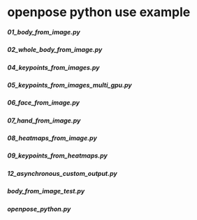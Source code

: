#  openpose python use example
#####  01_body_from_image.py
#####  02_whole_body_from_image.py
#####  04_keypoints_from_images.py
#####  05_keypoints_from_images_multi_gpu.py
#####  06_face_from_image.py
#####  07_hand_from_image.py
#####  08_heatmaps_from_image.py
#####  09_keypoints_from_heatmaps.py
#####  12_asynchronous_custom_output.py
#####  body_from_image_test.py
#####  openpose_python.py


